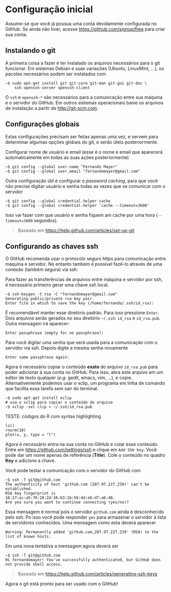# Configuração inicial

Assume-se que você já possua uma conta devidamente configurada no
GitHub. Se ainda não tiver, acesse <https://github.com/signup/free> para
criar sua conta.

## Instalando o git

A primeira coisa a fazer é ter instalado os arquivos necessários para o
git funcionar. Em sistemas Debian e suas variações (Ubuntu, LinuxMint,
...), os pacotes necessários podem ser instalados com

	~$ sudo apt-get install git git-core git-man git-gui git-doc \
		ssh openssh-server openssh-client

O `ssh` e `openssh-*` são necessários para a comunicação entre sua
máquina e o servidor do GitHub. Em outros sistemas operacionais baixe os
arquivos de instalação a partir de <http://git-scm.com>.

## Configurações globais

Estas configurações precisam ser feitas apenas uma vez, e servem para
determinar algumas opções globais do git, e serão úteis posteriormente.

Configurar nome de usuário e email (esse é o nome e email que aparecerá
automaticamente em todas as suas ações posteriormente)

	~$ git config --global user.name "Fernando Mayer"
	~$ git config --global user.email "fernandomayer@gmail.com"
	
<!-- > **NOTA** (Password caching: para usar com https. É necessário git >= -->
<!-- > 1.7.10. A versão atual do Ubuntu 12.04 é -->

<!-- >        ../git-rautu$ git --version -->
<!-- >            git version 1.7.9.5 -->

<!-- > por isso vou usar ssh) -->
<!-- funciona nessa versão, por isso vou deixar a descrição -->

Outra configuração útil é configurar o *password caching*, para que você
não precise digitar usuário e senha todas as vezes que se comunicar com
o servidor

	~$ git config --global credential.helper cache
	~$ git config --global credential.helper 'cache --timeout=3600'

Isso vai fazer com que usuário e senha fiquem am cache por uma hora
(`--timeout=3600` segundos).

> Baseado em <https://help.github.com/articles/set-up-git>

## Configurando as chaves ssh

O GitHub recomenda usar o protocolo seguro https para comunicação entre
máquina e servidor. No entanto também é possível fazê-lo através de uma
conexão (também segura) via ssh.

Para fazer as transferências de arquivos entre máquina e servidor por
ssh, é necessário primeiro gerar uma chave ssh local.

	~$ ssh-keygen -t rsa -C "fernandomayer@gmail.com"
	Generating public/private rsa key pair.
	Enter file in which to save the key (/home/fernando/.ssh/id_rsa):

É recomendável manter esse diretório padrão. Para isso pressione
`Enter`. Dois arquivos serão gerados no seu diretório `~/.ssh`: `id_rsa`
e `id_rsa.pub`. Outra mensagem irá aparecer:

	Enter passphrase (empty for no passphrase):

Para você digitar uma senha que será usada para a comunicação com o
servidor via ssh. Depois digite a mesma senha novamente

	Enter same passphrase again:

Agora é necessário copiar o conteúdo **exato** do arquivo `id_rsa.pub`
para poder adicionar à sua conta no GitHub. Para isso, abra este arquivo
em um editor de texto qualquer (*e.g.* gedit, emacs, vim, ...), e
copie. Alternativemente podemos usar o xclip, um programa em linha de
comando que facilita essa tarefa sem sair do terminal.


	~$ sudo apt-get install xclip
	# usa o xclip para copiar o conteúdo do arquivo
	~$ xclip -sel clip < ~/.ssh/id_rsa.pub

TESTE: códigos do R com syntax highlighting

```
ls()
rnorm(10)
plot(x, y, type = "l")
```

Agora é necessário entra na sua conta no GitHub e colar esse
conteúdo. Entre em <https://github.com/settings/ssh> e clique em `Add
SSH key`. Você pode dar um nome apenas de referência (**Title**). Cole o
conteúdo no quadro **Key** e adicione a chave.

Você pode testar a comunicação com o servidor do GitHub com

	~$ ssh -T git@github.com
	The authenticity of host 'github.com (207.97.227.239)' can't be established.
	RSA key fingerprint is 16:27:ac:a5:76:28:2d:36:63:1b:56:4d:eb:df:a6:48.
	Are you sure you want to continue connecting (yes/no)?

Essa mensagem é normal pois o servidor `github.com` ainda é desconhecido
pelo ssh. Po isso você pode responder `yes` para armazenar o servidor à
lista de servidores conhecidos. Uma mensagem como esta deverá aparecer

	Warning: Permanently added 'github.com,207.97.227.239' (RSA) to the
	list of known hosts.

Em uma nova tentativa a mensagem agora deverá ser

	~$ ssh -T git@github.com
	Hi fernandomayer! You've successfully authenticated, but GitHub does
	not provide shell access.

> Baseado em https://help.github.com/articles/generating-ssh-keys

Agora o git está pronto para ser usado com o GitHub!
